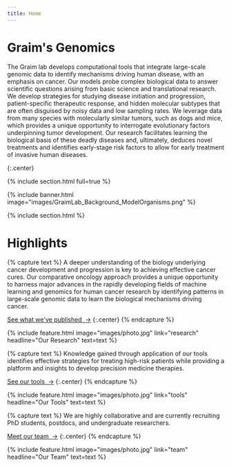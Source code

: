 ```yaml
---
title: Home
---
```


# Graim's Genomics
The Graim lab develops computational tools that integrate large-scale genomic data to identify mechanisms driving human disease, with an emphasis on cancer. 
Our models probe complex biological data to answer scientific questions arising from basic science and translational research. 
We develop strategies for studying disease initiation and progression, patient-specific therapeutic response, and hidden molecular subtypes that are often disguised by noisy data and low sampling rates. 
We leverage data from many species with molecularly similar tumors, such as dogs and mice, which provides a unique opportunity to interrogate evolutionary factors underpinning tumor development. 
Our research facilitates learning the biological basis of these deadly diseases and, ultimately, deduces novel treatments and identifies early-stage risk factors to allow for early treatment of invasive human diseases.

{:.center}

{% include section.html full=true %}

{% include banner.html image="images/GraimLab_Background_ModelOrganisms.png" %}
<!-- {% include banner.html image="images/banner.jpg" %} -->

{% include section.html %}

# Highlights

{% capture text %}
A deeper understanding of the biology underlying cancer development and progression is key to achieving effective cancer cures. 
Our comparative oncology approach provides a unique opportunity to harness major advances in the rapidly developing fields of machine learning and genomics for human cancer research by identifying patterns in large-scale genomic data to learn the biological mechanisms driving cancer. 

[See what we've published &nbsp;→](research)
{:.center}
{% endcapture %}

{%
  include feature.html
  image="images/photo.jpg"
  link="research"
  headline="Our Research"
  text=text
%}

{% capture text %}
Knowledge gained through application of our tools identifies effective strategies for treating high-risk patients while providing a platform and insights to develop precision medicine therapies.

[See our tools &nbsp;→](tools)
{:.center}
{% endcapture %}

{%
  include feature.html
  image="images/photo.jpg"
  link="tools"
  headline="Our Tools"
  text=text
%}

{% capture text %}
We are highly collaborative and are currently recruiting PhD students, postdocs, and undergraduate researchers. 

[Meet our team &nbsp;→](team)
{:.center}
{% endcapture %}

{%
  include feature.html
  image="images/photo.jpg"
  link="team"
  headline="Our Team"
  text=text
%}
